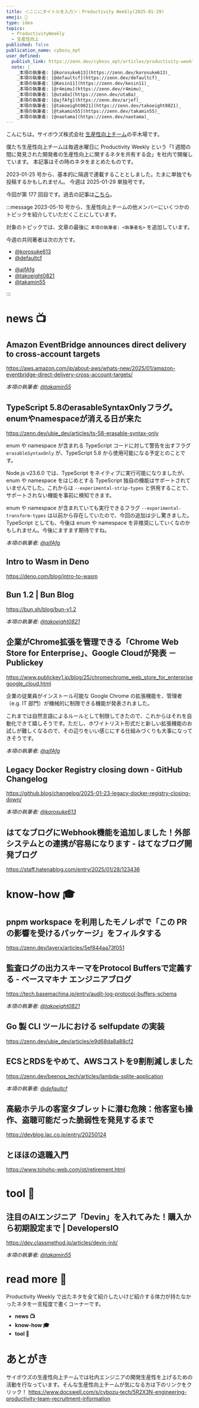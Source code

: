 ```yaml
---
title: ＜ここにタイトルを入力＞｜Productivity Weekly(2025-01-29)
emoji: 🦅
type: idea
topics:
  - ProductivityWeekly
  - 生産性向上
published: false
publication_name: cybozu_ept
user_defined:
  publish_link: https://zenn.dev/cybozu_ept/articles/productivity-weekly-20250128
  note: |
    _本項の執筆者: [@korosuke613](https://zenn.dev/korosuke613)_
    _本項の執筆者: [@defaultcf](https://zenn.dev/defaultcf)_
    _本項の執筆者: [@Kesin11](https://zenn.dev/kesin11)_
    _本項の執筆者: [@r4mimu](https://zenn.dev/r4mimu)_
    _本項の執筆者: [@uta8a](https://zenn.dev/uta8a)_
    _本項の執筆者: [@ajfAfg](https://zenn.dev/arjef)_
    _本項の執筆者: [@takoeight0821](https://zenn.dev/takoeight0821)_
    _本項の執筆者: [@takamin55](https://zenn.dev/takamin55)_
    _本項の執筆者: [@naotama](https://zenn.dev/naotama)_
---
```


こんにちは。サイボウズ株式会社 [生産性向上チーム](https://www.docswell.com/s/cybozu-tech/5R2X3N-engineering-productivity-team-recruitment-information)の平木場です。

僕たち生産性向上チームは毎週水曜日に Productivity Weekly という「1 週間の間に発見された開発者の生産性向上に関するネタを共有する会」を社内で開催しています。
本記事はその時のネタをまとめたものです。


2023-01-25 号から、基本的に隔週で連載することとしました。たまに単独でも投稿するかもしれません。
今週は 2025-01-29 単独号です。

今回が第 177 回目です。過去の記事は[こちら](https://zenn.dev/topics/productivityweekly?order=latest)。

:::message
2023-05-10 号から、生産性向上チームの他メンバーにいくつかのトピックを紹介していただくことにしています。

対象のトピックでは、文章の最後に `本項の執筆者: <執筆者名>` を追加しています。

今週の共同著者は次の方です。
- [@korosuke613](https://zenn.dev/korosuke613)
- [@defaultcf](https://zenn.dev/defaultcf)
<!-- - [@uta8a](https://zenn.dev/uta8a) -->
- [@ajfAfg](https://zenn.dev/arjef)
- [@takoeight0821](https://zenn.dev/takoeight0821)
- [@takamin55](https://zenn.dev/takamin55)
<!-- - [@naotama](https://zenn.dev/naotama) -->
:::

# news 📺

## Amazon EventBridge announces direct delivery to cross-account targets
https://aws.amazon.com/jp/about-aws/whats-new/2025/01/amazon-eventbridge-direct-delivery-cross-account-targets/

_本項の執筆者: [@takamin55](https://zenn.dev/takamin55)_

## TypeScript 5.8のerasableSyntaxOnlyフラグ。enumやnamespaceが消える日が来た
https://zenn.dev/ubie_dev/articles/ts-58-erasable-syntax-only

enum や namespace が含まれる TypeScript コードに対して警告を出すフラグ `erasableSyntaxOnly` が、TypeScript 5.8 から使用可能になる予定とのことです。

Node.js v23.6.0 では、TypeScript をネイティブに実行可能になりましたが、enum や namespace をはじめとする TypeScript 独自の機能はサポートされていませんでした。これからは `--experimental-strip-types` と併用することで、サポートされない機能を事前に検知できます。

enum や namespace が含まれていても実行できるフラグ `--experimental-transform-types` は以前から存在していたので、今回の追加は少し驚きました。TypeScript としても、今後は enum や namespace を非推奨にしていくなのかもしれません。今後にますます期待ですね。

_本項の執筆者: [@ajfAfg](https://zenn.dev/arjef)_

## Intro to Wasm in Deno
https://deno.com/blog/intro-to-wasm

## Bun 1.2 | Bun Blog
https://bun.sh/blog/bun-v1.2

_本項の執筆者: [@takoeight0821](https://zenn.dev/takoeight0821)_

## 企業がChrome拡張を管理できる「Chrome Web Store for Enterprise」、Google Cloudが発表 － Publickey
https://www.publickey1.jp/blog/25/chromechrome_web_store_for_enterprisegoogle_cloud.html

企業の従業員がインストール可能な Google Chrome の拡張機能を、管理者（e.g. IT 部門）が機械的に制限できる機能が発表されました。

これまでは自然言語によるルールとして制限してきたので、これからはそれを自動化できて嬉しそうです。ただし、ホワイトリスト形式だと新しい拡張機能のお試しが難しくなるので、その辺りをいい感じにする仕組みづくりも大事になってきそうです。

_本項の執筆者: [@ajfAfg](https://zenn.dev/arjef)_

## Legacy Docker Registry closing down - GitHub Changelog
https://github.blog/changelog/2025-01-23-legacy-docker-registry-closing-down/

_本項の執筆者: [@korosuke613](https://zenn.dev/korosuke613)_

## はてなブログにWebhook機能を追加しました！外部システムとの連携が容易になります - はてなブログ開発ブログ
https://staff.hatenablog.com/entry/2025/01/28/123436

# know-how 🎓

## pnpm workspace を利用したモノレポで「この PR の影響を受けるパッケージ」をフィルタする
https://zenn.dev/layerx/articles/5ef844aa73f051

## 監査ログの出力スキーマをProtocol Buffersで定義する - ベースマキナ エンジニアブログ
https://tech.basemachina.jp/entry/audit-log-protocol-buffers-schema

_本項の執筆者: [@takoeight0821](https://zenn.dev/takoeight0821)_

## Go 製 CLI ツールにおける selfupdate の実装
https://zenn.dev/ubie_dev/articles/e9d68da8a88cf2

## ECSとRDSをやめて、AWSコストを9割削減しました
https://zenn.dev/beenos_tech/articles/lambda-sqlite-application

_本項の執筆者: [@defaultcf](https://zenn.dev/defaultcf)_

## 高級ホテルの客室タブレットに潜む危険：他客室も操作、盗聴可能だった脆弱性を発見するまで
https://devblog.lac.co.jp/entry/20250124

## とほほの退職入門
https://www.tohoho-web.com/ot/retirement.html

# tool 🔨

## 注目のAIエンジニア「Devin」を入れてみた！購入から初期設定まで | DevelopersIO
https://dev.classmethod.jp/articles/devin-init/

_本項の執筆者: [@takamin55](https://zenn.dev/takamin55)_

# read more 🍘
Productivity Weekly で出たネタを全て紹介したいけど紹介する体力が持たなかったネタを一言程度で書くコーナーです。

- **news 📺**
- **know-how 🎓**
- **tool 🔨**

# あとがき


サイボウズの生産性向上チームでは社内エンジニアの開発生産性を上げるための活動を行なっています。そんな生産性向上チームが気になる方は下のリンクをクリック！
https://www.docswell.com/s/cybozu-tech/5R2X3N-engineering-productivity-team-recruitment-information

<!-- :::message すみません、今週もおまけはお休みです...:::-->

<!-- ## omake 🃏: -->
<!-- 今週のおまけです。-->
